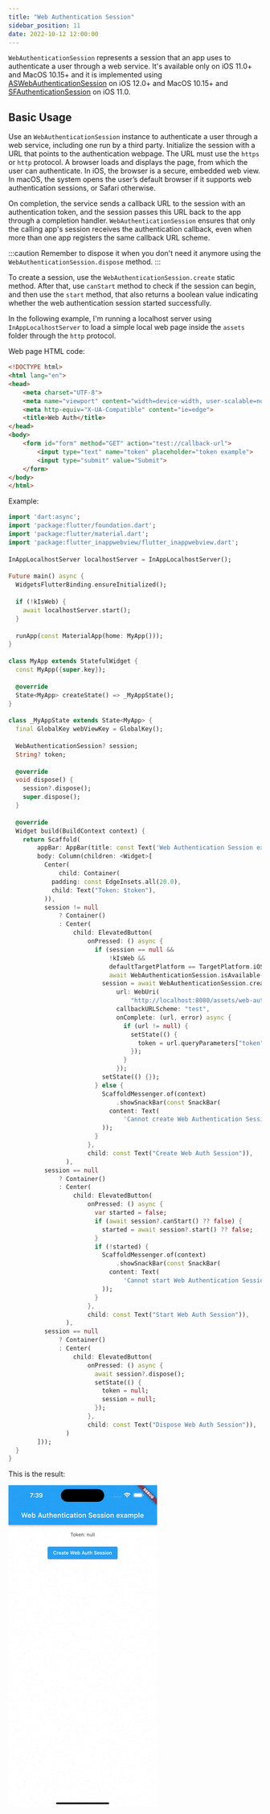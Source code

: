 ```yaml
---
title: "Web Authentication Session"
sidebar_position: 11
date: 2022-10-12 12:00:00
---
```


`WebAuthenticationSession` represents a session that an app uses to authenticate a user through a web service.
It's available only on iOS 11.0+ and MacOS 10.15+ and it is implemented using
[ASWebAuthenticationSession](https://developer.apple.com/documentation/authenticationservices/aswebauthenticationsession) on iOS 12.0+ and MacOS 10.15+
and [SFAuthenticationSession](https://developer.apple.com/documentation/safariservices/sfauthenticationsession) on iOS 11.0.

## Basic Usage

Use an `WebAuthenticationSession` instance to authenticate a user through a web service, including one run by a third party.
Initialize the session with a URL that points to the authentication webpage. The URL must use the `https` or `http` protocol.
A browser loads and displays the page, from which the user can authenticate.
In iOS, the browser is a secure, embedded web view.
In macOS, the system opens the user’s default browser if it supports web authentication sessions, or Safari otherwise.

On completion, the service sends a callback URL to the session with an authentication token,
and the session passes this URL back to the app through a completion handler.
`WebAuthenticationSession` ensures that only the calling app's session receives the authentication callback,
even when more than one app registers the same callback URL scheme.

:::caution
Remember to dispose it when you don't need it anymore using the `WebAuthenticationSession.dispose` method.
:::

To create a session, use the `WebAuthenticationSession.create` static method.
After that, use `canStart` method to check if the session can begin, and then use the `start` method,
that also returns a boolean value indicating whether the web authentication session started successfully.

In the following example, I'm running a localhost server using `InAppLocalhostServer` to load
a simple local web page inside the `assets` folder through the `http` protocol.

Web page HTML code:
```html
<!DOCTYPE html>
<html lang="en">
<head>
    <meta charset="UTF-8">
    <meta name="viewport" content="width=device-width, user-scalable=no, initial-scale=1.0, maximum-scale=1.0, minimum-scale=1.0">
    <meta http-equiv="X-UA-Compatible" content="ie=edge">
    <title>Web Auth</title>
</head>
<body>
    <form id="form" method="GET" action="test://callback-url">
        <input type="text" name="token" placeholder="token example">
        <input type="submit" value="Submit">
    </form>
</body>
</html>
```

Example:
```dart
import 'dart:async';
import 'package:flutter/foundation.dart';
import 'package:flutter/material.dart';
import 'package:flutter_inappwebview/flutter_inappwebview.dart';

InAppLocalhostServer localhostServer = InAppLocalhostServer();

Future main() async {
  WidgetsFlutterBinding.ensureInitialized();

  if (!kIsWeb) {
    await localhostServer.start();
  }

  runApp(const MaterialApp(home: MyApp()));
}

class MyApp extends StatefulWidget {
  const MyApp({super.key});

  @override
  State<MyApp> createState() => _MyAppState();
}

class _MyAppState extends State<MyApp> {
  final GlobalKey webViewKey = GlobalKey();

  WebAuthenticationSession? session;
  String? token;

  @override
  void dispose() {
    session?.dispose();
    super.dispose();
  }

  @override
  Widget build(BuildContext context) {
    return Scaffold(
        appBar: AppBar(title: const Text('Web Authentication Session example')),
        body: Column(children: <Widget>[
          Center(
              child: Container(
            padding: const EdgeInsets.all(20.0),
            child: Text("Token: $token"),
          )),
          session != null
              ? Container()
              : Center(
                  child: ElevatedButton(
                      onPressed: () async {
                        if (session == null &&
                            !kIsWeb &&
                            defaultTargetPlatform == TargetPlatform.iOS &&
                            await WebAuthenticationSession.isAvailable()) {
                          session = await WebAuthenticationSession.create(
                              url: WebUri(
                                  "http://localhost:8080/assets/web-auth.html"),
                              callbackURLScheme: "test",
                              onComplete: (url, error) async {
                                if (url != null) {
                                  setState(() {
                                    token = url.queryParameters["token"];
                                  });
                                }
                              });
                          setState(() {});
                        } else {
                          ScaffoldMessenger.of(context)
                              .showSnackBar(const SnackBar(
                            content: Text(
                                'Cannot create Web Authentication Session!'),
                          ));
                        }
                      },
                      child: const Text("Create Web Auth Session")),
                ),
          session == null
              ? Container()
              : Center(
                  child: ElevatedButton(
                      onPressed: () async {
                        var started = false;
                        if (await session?.canStart() ?? false) {
                          started = await session?.start() ?? false;
                        }
                        if (!started) {
                          ScaffoldMessenger.of(context)
                              .showSnackBar(const SnackBar(
                            content: Text(
                                'Cannot start Web Authentication Session!'),
                          ));
                        }
                      },
                      child: const Text("Start Web Auth Session")),
                ),
          session == null
              ? Container()
              : Center(
                  child: ElevatedButton(
                      onPressed: () async {
                        await session?.dispose();
                        setState(() {
                          token = null;
                          session = null;
                        });
                      },
                      child: const Text("Dispose Web Auth Session")),
                )
        ]));
  }
}
```

This is the result:

![iOS web authentication session basic usage](./web-authentication-session/ios-web-authentication-session-basic-usage.gif "iOS web authentication session basic usage.")
